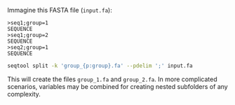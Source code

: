 Immagine this FASTA file (`input.fa`):

```
>seq1;group=1
SEQUENCE
>seq1;group=2
SEQUENCE
>seq2;group=1
SEQUENCE
```

```bash
seqtool split -k 'group_{p:group}.fa' --pdelim ';' input.fa
```

This will create the files `group_1.fa` and `group_2.fa`. In more
complicated scenarios, variables may be combined for creating nested subfolders
of any complexity.
